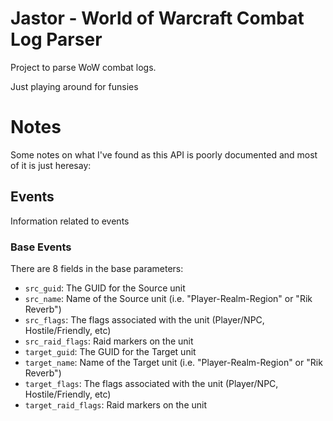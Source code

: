 # Jastor - World of Warcraft Combat Log Parser

Project to parse WoW combat logs.

Just playing around for funsies

# Notes

Some notes on what I've found as this API is poorly documented and most of it is just heresay:

## Events

Information related to events

### Base Events

There are 8 fields in the base parameters:

* `src_guid`: The GUID for the Source unit
* `src_name`: Name of the Source unit (i.e. "Player-Realm-Region" or "Rik Reverb")
* `src_flags`: The flags associated with the unit (Player/NPC, Hostile/Friendly, etc)
* `src_raid_flags`: Raid markers on the unit
* `target_guid`: The GUID for the Target unit
* `target_name`: Name of the Target unit (i.e. "Player-Realm-Region" or "Rik Reverb")
* `target_flags`: The flags associated with the unit (Player/NPC, Hostile/Friendly, etc)
* `target_raid_flags`: Raid markers on the unit
